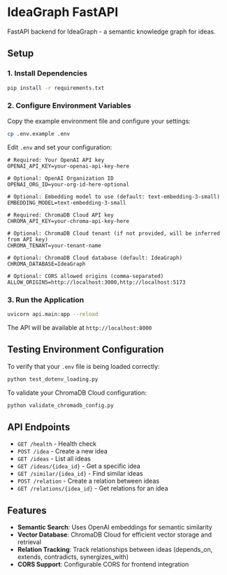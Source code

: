 # IdeaGraph FastAPI

FastAPI backend for IdeaGraph - a semantic knowledge graph for ideas.

## Setup

### 1. Install Dependencies

```bash
pip install -r requirements.txt
```

### 2. Configure Environment Variables

Copy the example environment file and configure your settings:

```bash
cp .env.example .env
```

Edit `.env` and set your configuration:

```env
# Required: Your OpenAI API key
OPENAI_API_KEY=your-openai-api-key-here

# Optional: OpenAI Organization ID
OPENAI_ORG_ID=your-org-id-here-optional

# Optional: Embedding model to use (default: text-embedding-3-small)
EMBEDDING_MODEL=text-embedding-3-small

# Required: ChromaDB Cloud API key
CHROMA_API_KEY=your-chroma-api-key-here

# Optional: ChromaDB Cloud tenant (if not provided, will be inferred from API key)
CHROMA_TENANT=your-tenant-name

# Optional: ChromaDB Cloud database (default: IdeaGraph)
CHROMA_DATABASE=IdeaGraph

# Optional: CORS allowed origins (comma-separated)
ALLOW_ORIGINS=http://localhost:3000,http://localhost:5173
```

### 3. Run the Application

```bash
uvicorn api.main:app --reload
```

The API will be available at `http://localhost:8000`

## Testing Environment Configuration

To verify that your `.env` file is being loaded correctly:

```bash
python test_dotenv_loading.py
```

To validate your ChromaDB Cloud configuration:

```bash
python validate_chromadb_config.py
```

## API Endpoints

- `GET /health` - Health check
- `POST /idea` - Create a new idea
- `GET /ideas` - List all ideas
- `GET /ideas/{idea_id}` - Get a specific idea
- `GET /similar/{idea_id}` - Find similar ideas
- `POST /relation` - Create a relation between ideas
- `GET /relations/{idea_id}` - Get relations for an idea

## Features

- **Semantic Search**: Uses OpenAI embeddings for semantic similarity
- **Vector Database**: ChromaDB Cloud for efficient vector storage and retrieval
- **Relation Tracking**: Track relationships between ideas (depends_on, extends, contradicts, synergizes_with)
- **CORS Support**: Configurable CORS for frontend integration
